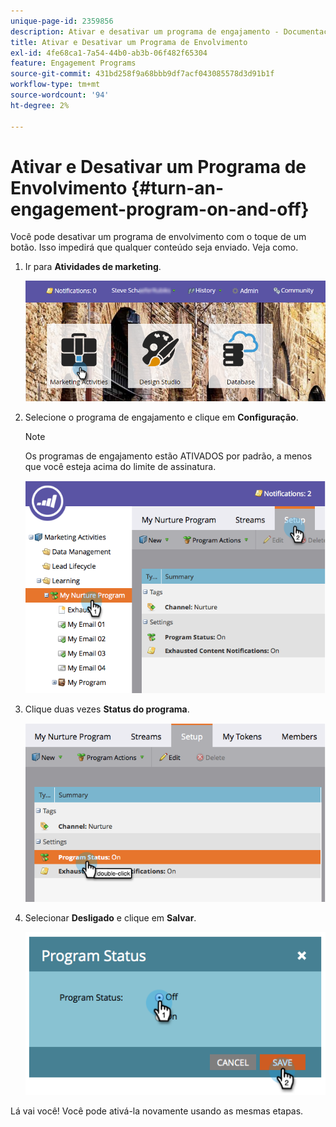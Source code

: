 ```yaml
---
unique-page-id: 2359856
description: Ativar e desativar um programa de engajamento - Documentação do Marketo - Documentação do produto
title: Ativar e Desativar um Programa de Envolvimento
exl-id: 4fe68ca1-7a54-44b0-ab3b-06f482f65304
feature: Engagement Programs
source-git-commit: 431bd258f9a68bbb9df7acf043085578d3d91b1f
workflow-type: tm+mt
source-wordcount: '94'
ht-degree: 2%

---
```


# Ativar e Desativar um Programa de Envolvimento {#turn-an-engagement-program-on-and-off}

Você pode desativar um programa de envolvimento com o toque de um botão. Isso impedirá que qualquer conteúdo seja enviado. Veja como.

1. Ir para **Atividades de marketing**.

   ![](assets/login-marketing-activities.png)

1. Selecione o programa de engajamento e clique em **Configuração**.

   >[!NOTE]
   >
   >Os programas de engajamento estão ATIVADOS por padrão, a menos que você esteja acima do limite de assinatura.

   ![](assets/image2014-9-15-17-3a14-3a56.png)

1. Clique duas vezes **Status do programa**.

   ![](assets/image2014-9-15-17-3a14-3a59.png)

1. Selecionar **Desligado** e clique em **Salvar**.

   ![](assets/image2014-9-15-17-3a15-3a2.png)

Lá vai você! Você pode ativá-la novamente usando as mesmas etapas.
